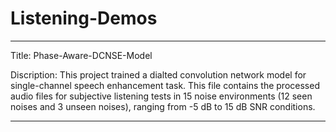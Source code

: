 # Listening-Demos

-----------------------------------------------------------------------------------------------------------------------------------------------
 Title:
   Phase-Aware-DCNSE-Model

 Discription:
   This project trained a dialted convolution network model for single-channel speech enhancement task. 
   This file contains the processed audio files for subjective listening tests in 15 noise environments (12 seen noises and 3 unseen noises), 
   ranging from -5 dB to 15 dB SNR conditions.
  
-----------------------------------------------------------------------------------------------------------------------------------------------
